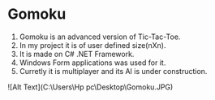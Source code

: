 # Gomoku
1. Gomoku is an advanced version of Tic-Tac-Toe. 
2. In my project it is of user defined size(nXn). 
3. It is made on C# .NET Framework. 
4. Windows Form applications was used for it.
5. Curretly it is multiplayer and its AI is under construction.

![Alt Text](C:\Users\Hp pc\Desktop\Gomoku.JPG)
